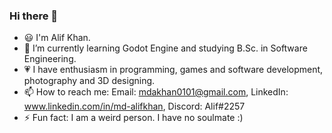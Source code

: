 ### Hi there 👋

- 😃 I'm Alif Khan.
- 🌱 I’m currently learning Godot Engine and studying B.Sc. in Software Engineering.
- 💗 I have enthusiasm in programming, games and software development, photography and 3D designing.
- 📫 How to reach me: Email: mdakhan0101@gmail.com, LinkedIn: www.linkedin.com/in/md-alifkhan, Discord: Alif#2257
- ⚡ Fun fact: I am a weird person. I have no soulmate :)
